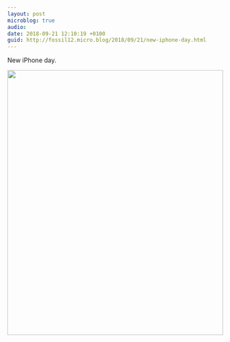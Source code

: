 ```yaml
---
layout: post
microblog: true
audio: 
date: 2018-09-21 12:10:19 +0100
guid: http://fossil12.micro.blog/2018/09/21/new-iphone-day.html
---
```

New iPhone day. 

<img src="http://fossil12.micro.blog/uploads/2018/ec54c801fe.jpg" width="489" height="600" />
